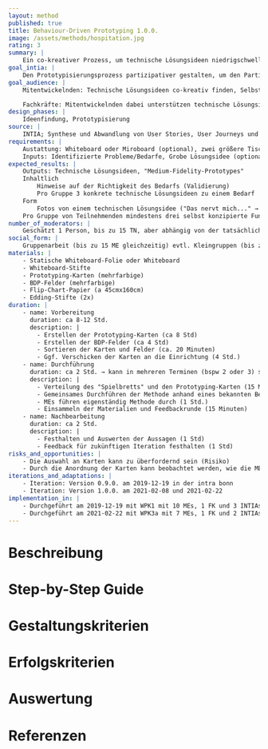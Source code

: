 ```yaml
---
layout: method
published: true
title: Behaviour-Driven Prototyping 1.0.0.
image: /assets/methods/hospitation.jpg
rating: 3
summary: |
    Ein co-kreativer Prozess, um technische Lösungsideen niedrigschwellig zu prototypisieren.
goal_intia: |
    Den Prototypisierungsprozess partizipativer gestalten, um den Partizipationsgrad der Teilnehmenden in einem sehr Technik-affinen Umfeld zu erhöhen und somit von der Problemdefinition zur Entwicklung von relevanten, kontextbezogenen Lösungen durch Ideen der Teilnehmenden mit Einbezug von Fachkräften überzugehen. Dieser Prozess wird auf den wesentlichsten Inhalten abstrahiert und spielerisch gestaltet, damit technische Lösungsideen co-kreativ gefunden werden können.
goal_audience: |
    Mitentwickelnden: Technische Lösungsideen co-kreativ finden, Selbstwirksamkeit und Spaß erleben

    Fachkräfte: Mitentwickelnden dabei unterstützen technische Lösungsideen co-kreativ zu finden
design_phases: |
    Ideenfindung, Prototypisierung
source: |
    INTIA; Synthese und Abwandlung von User Stories, User Journeys und Behaviour-Driven Development
requirements: |
    Austattung: Whiteboard oder Miroboard (optional), zwei größere Tische (a 60cmx140cm) zum Ausbreiten einer Papier-Rolle und das Verschieben von Karten, Smartphone zum Abfotografieren der Ergebnisse, Tablet (optional)
    Inputs: Identifizierte Probleme/Bedarfe, Grobe Lösungsidee (optional)
expected_results: |
    Outputs: Technische Lösungsideen, "Medium-Fidelity-Prototypes"
    Inhaltlich 
        Hinweise auf der Richtigkeit des Bedarfs (Validierung)
        Pro Gruppe 3 konkrete technische Lösungsideen zu einem Bedarf
    Form 
        Fotos von einem technischen Lösungsidee ("Das nervt mich..." → "Ich wünsche mir..." → "WENN... DANN... DAMIT")
    Pro Gruppe von Teilnehmenden mindestens drei selbst konzipierte Funktionen oder Verhalten eines Prototypen, belegt aus den bereitgestellten Karten und im Anschluss abfotografiert
number_of_moderators: |
    Geschätzt 1 Person, bis zu 15 TN, aber abhängig von der tatsächlichen Anzahl TN und deren Fähigkeiten (Umsetzung bei intra bonn 1:11 + 2 unterstützende Personen)
social_form: |
    Gruppenarbeit (bis zu 15 ME gleichzeitig) evtl. Kleingruppen (bis zu 5 ME) pro Tisch
materials: |
    - Statische Whiteboard-Folie oder Whiteboard
    - Whiteboard-Stifte
    - Prototyping-Karten (mehrfarbige)
    - BDP-Felder (mehrfarbige)
    - Flip-Chart-Papier (a 45cmx160cm)
    - Edding-Stifte (2x)
duration: |
    - name: Vorbereitung
      duration: ca 8-12 Std.
      description: |
        - Erstellen der Prototyping-Karten (ca 8 Std)
        - Erstellen der BDP-Felder (ca 4 Std)
        - Sortieren der Karten und Felder (ca. 20 Minuten)
        - Ggf. Verschicken der Karten an die Einrichtung (4 Std.)
    - name: Durchführung
      duration: ca 2 Std. → kann in mehreren Terminen (bspw 2 oder 3) stattfinden
      description: |
        - Verteilung des "Spielbretts" und den Prototyping-Karten (15 Minuten)
        - Gemeinsames Durchführen der Methode anhand eines bekannten Beispiels (1 Std.)
        - MEs führen eigenständig Methode durch (1 Std.)
        - Einsammeln der Materialien und Feedbackrunde (15 Minuten)
    - name: Nachbearbeitung
      duration: ca 2 Std.
      description: |
        - Festhalten und Auswerten der Aussagen (1 Std)
        - Feedback für zukünftigen Iteration festhalten (1 Std)
risks_and_opportunities: |
    - Die Auswahl an Karten kann zu überfordernd sein (Risiko)
    - Durch die Anordnung der Karten kann beobachtet werden, wie die MEs über Lösungen nachdenken (Chance)
iterations_and_adaptations: |
    - Iteration: Version 0.9.0. am 2019-12-19 in der intra bonn
    - Iteration: Version 1.0.0. am 2021-02-08 und 2021-02-22
implementation_in: |
    - Durchgeführt am 2019-12-19 mit WPK1 mit 10 MEs, 1 FK und 3 INTIAs (→ Beobachtungsnotizen)
    - Durchgeführt am 2021-02-22 mit WPK3a mit 7 MEs, 1 FK und 2 INTIAs (→ Beobachtungsnotizen)
---
```

# Beschreibung
# Step-by-Step Guide
# Gestaltungskriterien
# Erfolgskriterien
# Auswertung
# Referenzen
